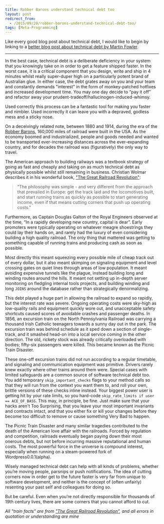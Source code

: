 ```yaml
---
title: Robber Barons understand technical debt too
layout: post
redirect_from:
  - /2015/09/20/robber-barons-understand-technical-debt-too/
tags: [Meta-Programming]
---
```

Like every good blog post about technical debt, I would like to begin by linking to a [better blog post about technical debt by Martin Fowler](http://martinfowler.com/bliki/TechnicalDebt.html). 

--- 

In the best case, technical debt is a deliberate deficiency in your system that you knowingly take on in order to get a feature shipped faster. In the worst case, it is a critical component that you design, write and ship in 4 minutes whilst really super-duper high on a particularly potent brand of Australian glue. In either case, the debt grates away on you and your team and constantly demands "interest" in the form of monkey-patched hotfixes and increased development time. You may one day decide to “pay it off” and refactor away your prudent-tradeoff/hallucinogen-induced-whimsy.

Used correctly this process can be a fantastic tool for making you faster and nimbler. Used incorrectly it can leave you with a depraved, godless mess and a sticky nose.

On a deceivingly related note, between 1880 and 1914, during the era of the [Robber Barons](https://en.wikipedia.org/wiki/Robber_baron_(industrialist)), 160,000 miles of railroad were built in the USA. As the economy boomed and industrialized, people and goods needed and wanted to be transported ever-increasing distances across the ever-expanding country, and for decades the railroad was (figuratively) the only way to travel. 

The American approach to building railways was a textbook strategy of going as fast and cheaply and taking on as much technical debt as physically possible whilst still remaining in business. Christian Wolmar describes it in his wonderful book, ["The Great Railroad Revolution"](http://www.goodreads.com/book/show/13587231-the-great-railroad-revolution): 

> “The philosophy was simple - and very different from the approach that prevailed in Europe: get the track laid and the locomotives built, and start running trains as quickly as possible to start generating income, even if that means cutting corners that push up operating costs." 

Furthermore, as Captain Douglas Galton of the Royal Engineers observed at the time, “In a rapidly developing new country, capital is dear”. Early promoters were typically operating on whatever meagre shoestrings they could lay their hands on, and rarely had the luxury of even considering building a high quality railroad. The only thing that mattered was getting to something capable of running trains and producing cash as soon as possible. 

Most directly this meant squeezing every possible mile of cheap track out of every dollar, but it also meant skimping on signaling equipment and level crossing gates on quiet lines through areas of low population. It meant avoiding expensive tunnels like the plague, instead building long and winding routes around the hills. It meant not setting up in-depth server monitoring on fledgling internal tools projects, and building winding and long `JOINS` around the database rather than strategically denormalizing.

This debt played a huge part in allowing the railroad to expand so rapidly, but the interest rate was severe. Ongoing operating costs were sky-high as low-quality rails and equipment quickly wore out, and unacceptable safety shortcuts caused scores of avoidable crashes and passenger deaths. In 1856, an excursion train on the North Pennsylvania Railroad was carrying a thousand Irish Catholic teenagers towards a sunny day out in the park. The excursion train was behind schedule as it sped down a section of single-track, and it smashed head-on into a local service coming in the other direction. The old, rickety stock was already critically overloaded with bodies; fifty-six passengers were killed. This became known as the Picnic Train Disaster.

These one-off excursion trains did not run according to a regular timetable, and signaling and communication equipment was primitive. Drivers rarely knew exactly where other trains around them were. Special cases with limited safeguards are a common source of software technical debt too. You add temporary `skip_important_checks` flags to your method calls so that they will run from the context you want them to, and roll your own, brittle versions of these checks inline instead. Your biggest power user is getting hit by your rate limits, so you hard-code `skip_rate_limits if user == ACE_OF_BASS`. This may, in principle, be fine. Just make sure that your hacks aren't Too Surprising, that you leave your most important invariants and contracts intact, and that you either fix or kill your changes before they become too difficult to remove or cause something Very Bad to happen.

The Picnic Train Disaster and many similar tragedies contributed to the death of the American love affair with the railroads. Forced by regulation and competition, railroads eventually began paying down their most onerous debts, but not before incurring massive reputational and human costs. The most powerful force in the universe is compound interest, especially when running on a steam-powered fork of Wordpress0.0.1(alpha). 

Wisely managed technical debt can help with all kinds of problems, whether you’re moving people, parsnips or push notifications. The idea of cutting corners now in order get to the future faster is very far from unique to software development, and neither is the concept of (often unfairly) resenting your past self and colleagues for doing so.

But be careful. Even when you’re not directly responsible for thousands of 19th century lives, there are some corners that you cannot afford to cut.

*All "train facts" are from ["The Great Railroad Revolution"](http://www.goodreads.com/book/show/13587231-the-great-railroad-revolution), and all errors in quotation or understanding are mine*
